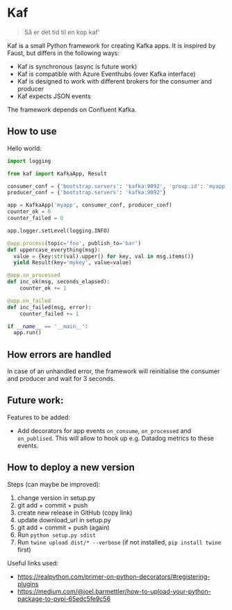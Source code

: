 # Kaf

> Så er det tid til en kop kaf'

Kaf is a small Python framework for creating Kafka apps. It is inspired by Faust, but differs in the following ways:

- Kaf is synchronous (async is future work)
- Kaf is compatible with Azure Eventhubs (over Kafka interface)
- Kaf is designed to work with different brokers for the consumer and producer
- Kaf expects JSON events

The framework depends on Confluent Kafka.

## How to use

Hello world:

```python
import logging

from kaf import KafkaApp, Result

consumer_conf = {'bootstrap.servers': 'kafka:9092', 'group.id': 'myapp'}
producer_conf = {'bootstrap.servers': 'kafka:9092'}

app = KafkaApp('myapp', consumer_conf, producer_conf)
counter_ok = 0
counter_failed = 0

app.logger.setLevel(logging.INFO)

@app.process(topic='foo', publish_to='bar')
def uppercase_everything(msg):
  value = {key:str(val).upper() for key, val in msg.items()}
  yield Result(key='mykey', value=value)

@app.on_processed
def inc_ok(msg, seconds_elapsed):
    counter_ok += 1

@app.on_failed
def inc_failed(msg, error):
    counter_failed += 1

if __name__ == '__main__':
  app.run()
```

## How errors are handled

In case of an unhandled error, the framework will reinitialise the consumer and producer
and wait for 3 seconds.

## Future work:

Features to be added:

- Add decorators for app events `on_consume`, `on_processed` and `on_publised`. This will allow to hook up e.g. Datadog metrics to these events.

## How to deploy a new version

Steps (can maybe be improved):

1. change version in setup.py
1. git add + commit + push
1. create new release in GitHub (copy link)
1. update download_url in setup.py
1. git add + commit + push (again)
1. Run `python setup.py sdist`
1. Run `twine upload dist/* --verbose` (if not installed, `pip install twine` first)



Useful links used:

- https://realpython.com/primer-on-python-decorators/#registering-plugins
- https://medium.com/@joel.barmettler/how-to-upload-your-python-package-to-pypi-65edc5fe9c56
